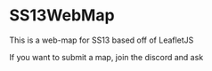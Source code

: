 # SS13WebMap

This is a web-map for SS13 based off of LeafletJS

If you want to submit a map, join the discord and ask
